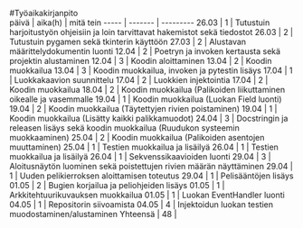 #Työaikakirjanpito  
päivä | aika(h) | mitä tein
----- | ------- | ---------
26.03 | 1 | Tutustuin harjoitustyön ohjeisiin ja loin tarvittavat hakemistot sekä tiedostot
26.03 | 2 | Tutustuin pygamen sekä tkinterin käyttöön
27.03 | 2 | Alustavan määrittelydokumentin luonti
12.04 | 2 | Poetryn ja invoken kertausta sekä projektin alustaminen
12.04 | 3 | Koodin aloittaminen
13.04 | 2 | Koodin muokkailua
13.04 | 3 | Koodin muokkailua, invoken ja pytestin lisäys
17.04 | 1 | Luokkakaavion suunnittelu
17.04 | 2 | Luokkien injektointia
17.04 | 2 | Koodin muokkailua
18.04 | 2 | Koodin muokkailua (Palikoiden liikuttaminen oikealle ja vasemmalle
19.04 | 1 | Koodin muokkailua (Luokan Field luonti)
19.04 | 2 | Koodin muokkailua (Täytettyjen rivien poistaminen)
19.04 | 1 | Koodin muokkailua (Lisätty kaikki palikkamuodot)
24.04 | 3 | Docstringin ja releasen lisäys sekä koodin muokkailua (Ruudukon systeemin muokkaaminen) 
25.04 | 2 | Koodin muokkailua (Palikoiden asentojen muuttaminen)
25.04 | 1 | Testien muokkailua ja lisäilyä
26.04 | 1 | Testien muokkailua ja lisäilyä
26.04 | 1 | Sekvenssikaavioiden luonti
29.04 | 3 | Aloitusnäytön luominen sekä poistettujen rivien määrän näyttäminen
29.04 | 1 | Uuden pelikierroksen aloittamisen toteutus
29.04 | 1 | Pelisääntöjen lisäys
01.05 | 2 | Bugien korjailua ja peliohjeiden lisäys
01.05 | 1 | Arkkitehtuurikuvauksen muokkailua
01.05 | 1 | Luokan EventHandler luonti
04.05 | 1 | Repositorin siivoamista
04.05 | 4 | Injektoidun luokan testien muodostaminen/alustaminen
Yhteensä | 48 |
